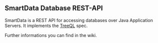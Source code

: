 ## SmartData Database REST-API

SmartData is a REST API for accessing databases over Java Application Servers. It implements the [TreeQL](https://www.treeql.org) spec.

Further informations you can find in the wiki.
